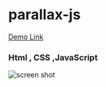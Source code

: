 # parallax-js
[Demo Link](https://alinikfarjam79.github.io/parallax-js/)


### Html , CSS ,JavaScript

![screen shot](https://github.com/user-attachments/assets/d9f1252c-5e37-4c7f-8dc0-1ad1da6f7cf3)

